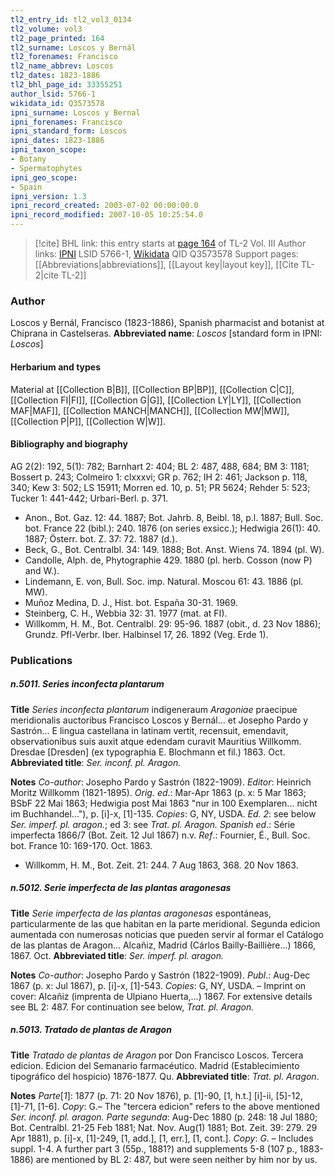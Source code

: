 ```yaml
---
tl2_entry_id: tl2_vol3_0134
tl2_volume: vol3
tl2_page_printed: 164
tl2_surname: Loscos y Bernál
tl2_forenames: Francisco
tl2_name_abbrev: Loscos
tl2_dates: 1823-1886
tl2_bhl_page_id: 33355251
author_lsid: 5766-1
wikidata_id: Q3573578
ipni_surname: Loscos y Bernal
ipni_forenames: Francisco
ipni_standard_form: Loscos
ipni_dates: 1823-1886
ipni_taxon_scope: 
- Botany
- Spermatophytes
ipni_geo_scope: 
- Spain
ipni_version: 1.3
ipni_record_created: 2003-07-02 00:00:00.0
ipni_record_modified: 2007-10-05 10:25:54.0
---
```


> [!cite] BHL link: this entry starts at [page 164](https://www.biodiversitylibrary.org/page/33355251) of TL-2 Vol. III
> Author links: [IPNI](https://www.ipni.org/a/5766-1) LSID 5766-1, [Wikidata](https://www.wikidata.org/wiki/Q3573578) QID Q3573578
> Support pages: [[Abbreviations|abbreviations]], [[Layout key|layout key]], [[Cite TL-2|cite TL-2]]

### Author

Loscos y Bernál, Francisco (1823-1886), Spanish pharmacist and botanist at Chiprana in Castelseras. 
**Abbreviated name**: *Loscos* \[standard form in IPNI: *Loscos*\]

#### Herbarium and types

Material at [[Collection B|B]], [[Collection BP|BP]], [[Collection C|C]], [[Collection FI|FI]], [[Collection G|G]], [[Collection LY|LY]], [[Collection MAF|MAF]], [[Collection MANCH|MANCH]], [[Collection MW|MW]], [[Collection P|P]], [[Collection W|W]].

#### Bibliography and biography

AG 2(2): 192, 5(1): 782; Barnhart 2: 404; BL 2: 487, 488, 684; BM 3: 1181; Bossert p. 243; Colmeiro 1: clxxxvi; GR p. 762; IH 2: 461; Jackson p. 118, 340; Kew 3: 502; LS 15911; Morren ed. 10, p. 51; PR 5624; Rehder 5: 523; Tucker 1: 441-442; Urbari-Berl. p. 371.
- Anon., Bot. Gaz. 12: 44. 1887; Bot. Jahrb. 8, Beibl. 18, p.l. 1887; Bull. Soc. bot. France 22 (bibl.): 240. 1876 (on series exsicc.); Hedwigia 26(1): 40. 1887; Österr. bot. Z. 37: 72. 1887 (d.).
- Beck, G., Bot. Centralbl. 34: 149. 1888; Bot. Anst. Wiens 74. 1894 (pl. W).
- Candolle, Alph. de, Phytographie 429. 1880 (pl. herb. Cosson (now P) and W.).
- Lindemann, E. von, Bull. Soc. imp. Natural. Moscou 61: 43. 1886 (pl. MW).
- Muñoz Medina, D. J., Hist. bot. España 30-31. 1969.
- Steinberg, C. H., Webbia 32: 31. 1977 (mat. at FI).
- Willkomm, H. M., Bot. Centralbl. 29: 95-96. 1887 (obit., d. 23 Nov 1886); Grundz. Pfl-Verbr. Iber. Halbinsel 17, 26. 1892 (Veg. Erde 1).

### Publications

##### n.5011. Series inconfecta plantarum

**Title**
*Series inconfecta plantarum* indigeneraum *Aragoniae* praecipue meridionalis auctoribus Francisco Loscos y Bernál... et Josepho Pardo y Sastrón... E lingua castellana in latinam vertit, recensuit, emendavit, observationibus suis auxit atque edendam curavit Mauritius Willkomm. Dresdae \[Dresden\] (ex typographia E. Blochmann et fil.) 1863. Oct.
**Abbreviated title**: *Ser. inconf. pl. Aragon.*

**Notes**
*Co-author*: Josepho Pardo y Sastrón (1822-1909).
*Editor*: Heinrich Moritz Willkomm (1821-1895).
*Orig. ed*.: Mar-Apr 1863 (p. x: 5 Mar 1863; BSbF 22 Mai 1863; Hedwigia post Mai 1863 "nur in 100 Exemplaren... nicht im Buchhandel..."), p. \[i\]-x, \[1\]-135. *Copies*: G, NY, USDA.
*Ed. 2*: see below *Ser. imperf. pl. aragon.*; ed 3: see *Trat. pl. Aragon.*
*Spanish ed*.: Série imperfecta 1866/7 (Bot. Zeit. 12 Jul 1867) n.v.
*Ref*.: Fournier, É., Bull. Soc. bot. France 10: 169-170. Oct. 1863.
- Willkomm, H. M., Bot. Zeit. 21: 244. 7 Aug 1863, 368. 20 Nov 1863.

##### n.5012. Serie imperfecta de las plantas aragonesas

**Title**
*Serie imperfecta de las plantas aragonesas* espontáneas, particularmente de las que habitan en la parte meridional. Segunda edicion aumentada con numerosas noticias que pueden servir al formar el Catálogo de las plantas de Aragon... Alcañiz, Madrid (Cárlos Bailly-Baillière...) 1866, 1867. Oct.
**Abbreviated title**: *Ser. imperf. pl. aragon.*

**Notes**
*Co-author*: Josepho Pardo y Sastrón (1822-1909).
*Publ*.: Aug-Dec 1867 (p. x: Jul 1867), p. \[i\]-x, \[1\]-543. *Copies*: G, NY, USDA. – Imprint on cover: Alcañiz (imprenta de Ulpiano Huerta,...) 1867. For extensive details see BL 2: 487. For continuation see below, *Trat. pl. Aragon.*

##### n.5013. Tratado de plantas de Aragon

**Title**
*Tratado de plantas de Aragon* por Don Francisco Loscos. Tercera edicion. Edicion del Semanario farmacéutico. Madrid (Establecimiento tipográfico del hospicio) 1876-1877. Qu.
**Abbreviated title**: *Trat. pl. Aragon*.

**Notes**
*Parte*\[*1*\]: 1877 (p. 71: 20 Nov 1876), p. \[1\]-90, \[1, h.t.\] \[i\]-ii, \[5\]-12, \[1\]-71, \[1-6\]. *Copy*: G.– The "tercera edicion" refers to the above mentioned *Ser. inconf. pl. aragon.*
*Parte segunda*: Aug-Dec 1880 (p. 248: 18 Jul 1880; Bot. Centralbl. 21-25 Feb 1881; Nat. Nov. Aug(1) 1881; Bot. Zeit. 39: 279. 29 Apr 1881), p. \[i\]-x, \[1\]-249, \[1, add.\], \[1, err.\], \[1, cont.\]. *Copy*: *G*. – Includes suppl. 1-4.
A further part 3 (55p., 1881?) and supplements 5-8 (107 p., 1883-1886) are mentioned by BL 2: 487, but were seen neither by him nor by us.

